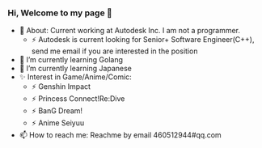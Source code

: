 ### Hi, Welcome to my page 👋

- 🔭 About: Current working at Autodesk Inc. I am not a programmer. 
  - ⚡ Autodesk is current looking for Senior+ Software Engineer(C++), send me email if you are interested in the position
- 🌱 I’m currently learning Golang
- 🌱 I’m currently learning Japanese
- ✨ Interest in Game/Anime/Comic: 
  - ⚡ Genshin Impact
  - ⚡ Princess Connect!Re:Dive
  - ⚡ BanG Dream!
  - ⚡ Anime Seiyuu
- 📫 How to reach me: Reachme by email 460512944#qq.com

<!--
**liu599/liu599** is a ✨ _special_ ✨ repository because its `README.md` (this file) appears on your GitHub profile.

Here are some ideas to get you started:

- 🔭 I’m currently working on ...
- 🌱 I’m currently learning ...
- 👯 I’m looking to collaborate on ...
- 🤔 I’m looking for help with ...
- 💬 Ask me about ...
- 📫 How to reach me: ...
- 😄 Pronouns: ...
- ⚡ Fun fact: ...
-->
